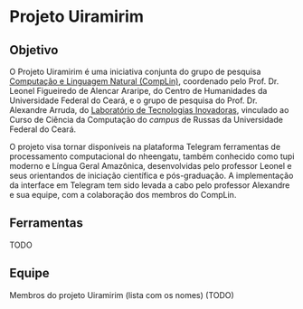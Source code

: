 # Projeto Uiramirim

## Objetivo

O Projeto Uiramirim é uma iniciativa conjunta do grupo de pesquisa [Computação e Linguagem Natural (CompLin)](http://dgp.cnpq.br/dgp/espelhogrupo/31925), coordenado pelo Prof. Dr. Leonel Figueiredo de Alencar Araripe, do Centro de Humanidades da Universidade Federal do Ceará, e o grupo de pesquisa do Prof. Dr. Alexandre Arruda, do [Laboratório de Tecnologias Inovadoras](https://lti.ufc.br/pt/conheca-o-laboratorio-de-tecnologias-inovadoras/), vinculado ao Curso de Ciência da Computação do *campus* de Russas da Universidade Federal do Ceará.

O projeto visa tornar disponíveis na plataforma Telegram ferramentas de processamento computacional do nheengatu, também conhecido como tupi moderno e Língua Geral Amazônica, desenvolvidas pelo professor Leonel e seus orientandos de iniciação científica e pós-graduação. A implementação da interface em Telegram tem sido levada a cabo pelo professor Alexandre e sua equipe, com a colaboração dos membros do CompLin.

## Ferramentas

TODO

## Equipe

Membros do projeto Uiramirim (lista com os nomes) (TODO)
